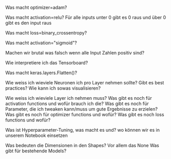 
Was macht optimizer=adam?

Was macht activation=relu?
Für alle inputs unter 0 gibt es 0 raus und über 0 gibt es den input raus

Was macht loss=binary_crossentropy?

Was macht activation="sigmoid"?

Machen wir brutal was falsch wenn alle Input Zahlen positiv sind? 

Wie interpretiere ich das Tensorboard?

Was macht keras.layers.Flatten()?

Wie weiss ich wieviele Neuronen ich pro Layer nehmen sollte?
Gibt es best practices?
Wie kann ich sowas visualisieren?

Wie weiss ich wieviele Layer ich nehmen muss?
Was gibt es noch für activation functions und wofür brauch ich die?
Was gibt es noch für Parameter, die ich tweaken kann/muss um gute Ergebnisse zu erzielen?
Was gibt es noch für optimizer functions und wofür?
Was gibt es noch loss functions und wofür?

Was ist Hyperparameter-Tuning, was macht es und?
wo können wir es in unserem Notebook einsetzen

Was bedeuten die Dimensionen in den Shapes?
Vor allem das None
Was gibt für bestehende Models?